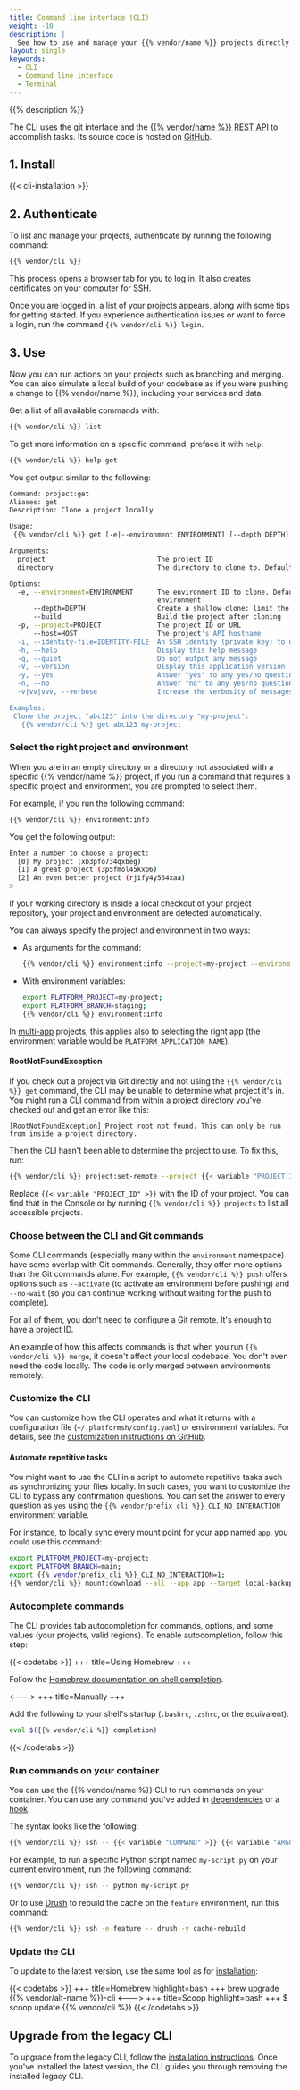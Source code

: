 ```yaml
---
title: Command line interface (CLI)
weight: -10
description: |
  See how to use and manage your {{% vendor/name %}} projects directly from your terminal. Anything you can do within the Console can be done with the CLI.
layout: single
keywords:
  - CLI
  - Command line interface
  - Terminal
---
```


{{% description %}}

The CLI uses the git interface and the [{{% vendor/name %}} REST API](https://api.platform.sh/docs/) to accomplish tasks.
Its source code is hosted on [GitHub](https://github.com/platformsh/cli).

## 1. Install

{{< cli-installation >}}

## 2. Authenticate

To list and manage your projects, authenticate by running the following command:

```bash
{{% vendor/cli %}}
```

This process opens a browser tab for you to log in.
It also creates certificates on your computer for [SSH](../../development/ssh/_index.md).

Once you are logged in, a list of your projects appears, along with some tips for getting started.
If you experience authentication issues or want to force a login, run the command `{{% vendor/cli %}} login`.

## 3. Use

Now you can run actions on your projects such as branching and merging.
You can also simulate a local build of your codebase as if you were pushing a change to {{% vendor/name %}},
including your services and data.

Get a list of all available commands with:

```bash
{{% vendor/cli %}} list
```

To get more information on a specific command, preface it with `help`:

```bash
{{% vendor/cli %}} help get
```

You get output similar to the following:

```bash
Command: project:get
Aliases: get
Description: Clone a project locally

Usage:
 {{% vendor/cli %}} get [-e|--environment ENVIRONMENT] [--depth DEPTH] [--build] [-p|--project PROJECT] [--host HOST] [-i|--identity-file IDENTITY-FILE] [--] [<project>] [<directory>]

Arguments:
  project                            The project ID
  directory                          The directory to clone to. Defaults to the project title

Options:
  -e, --environment=ENVIRONMENT      The environment ID to clone. Defaults to the project default, or the first available
                                     environment
      --depth=DEPTH                  Create a shallow clone: limit the number of commits in the history
      --build                        Build the project after cloning
  -p, --project=PROJECT              The project ID or URL
      --host=HOST                    The project's API hostname
  -i, --identity-file=IDENTITY-FILE  An SSH identity (private key) to use
  -h, --help                         Display this help message
  -q, --quiet                        Do not output any message
  -V, --version                      Display this application version
  -y, --yes                          Answer "yes" to any yes/no questions; disable interaction
  -n, --no                           Answer "no" to any yes/no questions; disable interaction
  -v|vv|vvv, --verbose               Increase the verbosity of messages

Examples:
 Clone the project "abc123" into the directory "my-project":
   {{% vendor/cli %}} get abc123 my-project
```

### Select the right project and environment

When you are in an empty directory or a directory not associated with a specific {{% vendor/name %}} project,
if you run a command that requires a specific project and environment, you are prompted to select them.

For example, if you run the following command:

```bash
{{% vendor/cli %}} environment:info
```

You get the following output:

```bash
Enter a number to choose a project:
  [0] My project (xb3pfo734qxbeg)
  [1] A great project (3p5fmol45kxp6)
  [2] An even better project (rjify4y564xaa)
>
```

If your working directory is inside a local checkout of your project repository,
your project and environment are detected automatically.

You can always specify the project and environment in two ways:

* As arguments for the command:

  ```bash
  {{% vendor/cli %}} environment:info --project=my-project --environment=staging
  ```
* With environment variables:

  ```bash
  export PLATFORM_PROJECT=my-project;
  export PLATFORM_BRANCH=staging;
  {{% vendor/cli %}} environment:info
  ```

In [multi-app](../../create-apps/multi-app/_index.md) projects, this applies also to selecting the right app
(the environment variable would be `PLATFORM_APPLICATION_NAME`).

#### RootNotFoundException

If you check out a project via Git directly and not using the `{{% vendor/cli %}} get` command,
the CLI may be unable to determine what project it's in.
You might run a CLI command from within a project directory you've checked out and get an error like this:

```text
[RootNotFoundException] Project root not found. This can only be run from inside a project directory.
```

Then the CLI hasn't been able to determine the project to use.
To fix this, run:

```bash
{{% vendor/cli %}} project:set-remote --project {{< variable "PROJECT_ID" >}}
```

Replace `{{< variable "PROJECT_ID" >}}` with the ID of your project.
You can find that in the Console or by running `{{% vendor/cli %}} projects` to list all accessible projects.

### Choose between the CLI and Git commands

Some CLI commands (especially many within the `environment` namespace) have some overlap with Git commands.
Generally, they offer more options than the Git commands alone.
For example, `{{% vendor/cli %}} push` offers options such as `--activate` (to activate an environment before pushing)
and `--no-wait` (so you can continue working without waiting for the push to complete).

For all of them, you don't need to configure a Git remote.
It's enough to have a project ID.

An example of how this affects commands is that when you run `{{% vendor/cli %}} merge`,
it doesn't affect your local codebase.
You don't even need the code locally.
The code is only merged between environments remotely.

### Customize the CLI

You can customize how the CLI operates and what it returns with a configuration file (`~/.platformsh/config.yaml`) or environment variables. For details, see the [customization instructions on GitHub](https://github.com/platformsh/legacy-cli#user-content-customization).

#### Automate repetitive tasks

You might want to use the CLI in a script to automate repetitive tasks such as synchronizing your files locally.
In such cases, you want to customize the CLI to bypass any confirmation questions.
You can set the answer to every question as `yes` using the `{{% vendor/prefix_cli %}}_CLI_NO_INTERACTION` environment variable.

For instance, to locally sync every mount point for your app named `app`, you could use this command:

```bash
export PLATFORM_PROJECT=my-project;
export PLATFORM_BRANCH=main;
export {{% vendor/prefix_cli %}}_CLI_NO_INTERACTION=1;
{{% vendor/cli %}} mount:download --all --app app --target local-backup
```

### Autocomplete commands

The CLI provides tab autocompletion for commands, options, and some values (your projects, valid regions).
To enable autocompletion, follow this step:

{{< codetabs >}}
+++
title=Using Homebrew
+++

Follow the [Homebrew documentation on shell completion](https://docs.brew.sh/Shell-Completion).

<--->
+++
title=Manually
+++

Add the following to your shell's startup (`.bashrc`, `.zshrc`, or the equivalent):

```bash
eval $({{% vendor/cli %}} completion)
```

{{< /codetabs >}}

### Run commands on your container

You can use the {{% vendor/name %}} CLI to run commands on your container.
You can use any command you've added in [dependencies](/create-apps/app-reference/single-runtime-image.md#dependencies)
or a [hook](/create-apps/app-reference/single-runtime-image.md#hooks).

The syntax looks like the following:

```bash
{{% vendor/cli %}} ssh -- {{< variable "COMMAND" >}} {{< variable "ARGUMENTS" >}}
```

For example, to run a specific Python script named `my-script.py` on your current environment,
run the following command:

```bash
{{% vendor/cli %}} ssh -- python my-script.py
```

Or to use [Drush](https://www.drush.org/latest/install/) to rebuild the cache on the `feature` environment,
run this command:

```bash
{{% vendor/cli %}} ssh -e feature -- drush -y cache-rebuild
```

### Update the CLI

To update to the latest version, use the same tool as for [installation](#1-install):

{{< codetabs >}}
+++
title=Homebrew
highlight=bash
+++
brew upgrade {{% vendor/alt-name %}}-cli
<--->
+++
title=Scoop
highlight=bash
+++
$ scoop update {{% vendor/cli %}}
{{< /codetabs >}}

## Upgrade from the legacy CLI

To upgrade from the legacy CLI, follow the [installation instructions](#1-install).
Once you've installed the latest version, the CLI guides you through removing the installed legacy CLI.
